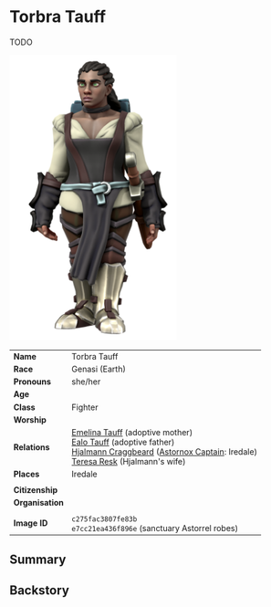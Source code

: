 # Torbra Tauff

TODO

<img src="https://raw.githubusercontent.com/jesskelsall/astarus-images/main/people/portraits/c275fac3807fe83b.png" height="500" />

|||
| --- | --- |
| **Name** | Torbra Tauff | character.3
| **Race** | Genasi (Earth) |
| **Pronouns** | she/her |
| **Age** | |
| **Class** | Fighter |
| **Worship** | |
| **Relations** | [Emelina Tauff](emelina-tauff.md) (adoptive mother)<br />[Ealo Tauff](ealo-tauff.md) (adoptive father)<br />[Hjalmann Craggbeard](hjalmann-craggbeard.md) ([Astornox Captain](../civilisations/kingdom-of-astor/organisations/astornox/ranks/5-captain.md): Iredale)<br />[Teresa Resk](teresa-resk.md) (Hjalmann's wife) |
| **Places** | Iredale |
|||
| **Citizenship** | |
| **Organisation** | |
|||
| **Image ID** | `c275fac3807fe83b`<br />`e7cc21ea436f896e` (sanctuary Astorrel robes) |

## Summary

## Backstory
